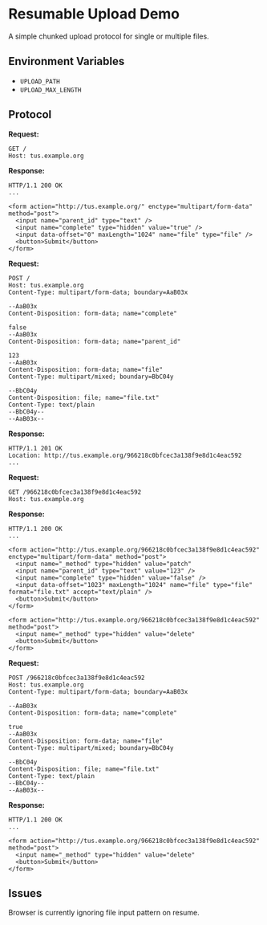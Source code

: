# Resumable Upload Demo

A simple chunked upload protocol for single or multiple files.

## Environment Variables

* `UPLOAD_PATH`
* `UPLOAD_MAX_LENGTH`

## Protocol

**Request:**

    GET /
    Host: tus.example.org
    

**Response:**

    HTTP/1.1 200 OK
    ...

    <form action="http://tus.example.org/" enctype="multipart/form-data" method="post">
      <input name="parent_id" type="text" />
      <input name="complete" type="hidden" value="true" />
      <input data-offset="0" maxLength="1024" name="file" type="file" />
      <button>Submit</button>
    </form>
    
**Request:**

    POST /
    Host: tus.example.org
    Content-Type: multipart/form-data; boundary=AaB03x
    
    --AaB03x
    Content-Disposition: form-data; name="complete"
    
    false
    --AaB03x
    Content-Disposition: form-data; name="parent_id"
    
    123
    --AaB03x
    Content-Disposition: form-data; name="file"
    Content-Type: multipart/mixed; boundary=BbC04y
    
    --BbC04y
    Content-Disposition: file; name="file.txt"
    Content-Type: text/plain
    --BbC04y--
    --AaB03x--

**Response:**

    HTTP/1.1 201 OK
    Location: http://tus.example.org/966218c0bfcec3a138f9e8d1c4eac592
    ...
**Request:**

    GET /966218c0bfcec3a138f9e8d1c4eac592
    Host: tus.example.org

**Response:**

    HTTP/1.1 200 OK
    ...
    
    <form action="http://tus.example.org/966218c0bfcec3a138f9e8d1c4eac592" enctype="multipart/form-data" method="post">
      <input name="_method" type="hidden" value="patch"
      <input name="parent_id" type="text" value="123" />
      <input name="complete" type="hidden" value="false" />
      <input data-offset="1023" maxLength="1024" name="file" type="file" format="file.txt" accept="text/plain" />
      <button>Submit</button>
    </form>
    
    <form action="http://tus.example.org/966218c0bfcec3a138f9e8d1c4eac592" method="post">
      <input name="_method" type="hidden" value="delete"
      <button>Submit</button>
    </form>

**Request:**

    POST /966218c0bfcec3a138f9e8d1c4eac592
    Host: tus.example.org
    Content-Type: multipart/form-data; boundary=AaB03x
    
    --AaB03x
    Content-Disposition: form-data; name="complete"
    
    true
    --AaB03x
    Content-Disposition: form-data; name="file"
    Content-Type: multipart/mixed; boundary=BbC04y
    
    --BbC04y
    Content-Disposition: file; name="file.txt"
    Content-Type: text/plain
    --BbC04y--
    --AaB03x--

**Response:**
  
    HTTP/1.1 200 OK
    ...
    
    <form action="http://tus.example.org/966218c0bfcec3a138f9e8d1c4eac592" method="post">
      <input name="_method" type="hidden" value="delete"
      <button>Submit</button>
    </form>
    
## Issues

Browser is currently ignoring file input pattern on resume.